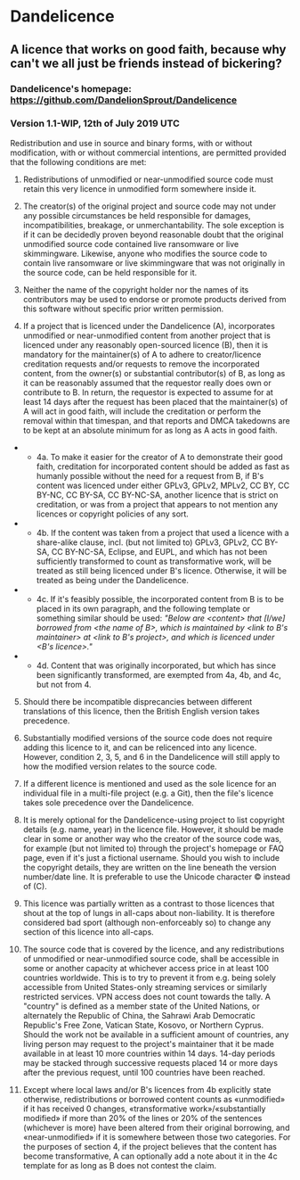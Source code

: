 # Dandelicence

## A licence that works on good faith, because why can't we all just be friends instead of bickering?

### Dandelicence's homepage: https://github.com/DandelionSprout/Dandelicence

### Version 1.1-WIP, 12th of July 2019 UTC

Redistribution and use in source and binary forms, with or without modification, with or without commercial intentions, are permitted provided that the following conditions are met:

1) Redistributions of unmodified or near-unmodified source code must retain this very licence in unmodified form somewhere inside it.

2) The creator(s) of the original project and source code may not under any possible circumstances be held responsible for damages, incompatibilities, breakage, or unmerchantability. The sole exception is if it can be decidedly proven beyond reasonable doubt that the original unmodified source code contained live ransomware or live skimmingware. Likewise, anyone who modifies the source code to contain live ransomware or live skimmingware that was not originally in the source code, can be held responsible for it.

3) Neither the name of the copyright holder nor the names of its contributors may be used to endorse or promote products derived from this software without specific prior written permission.

4) If a project that is licenced under the Dandelicence (A), incorporates unmodified or near-unmodified content from another project that is licenced under any reasonably open-sourced licence (B), then it is mandatory for the maintainer(s) of A to adhere to creator/licence creditation requests and/or requests to remove the incorporated content, from the owner(s) or substantial contributor(s) of B, as long as it can be reasonably assumed that the requestor really does own or contribute to B. In return, the requestor is expected to assume for at least 14 days after the request has been placed that the maintainer(s) of A will act in good faith, will include the creditation or perform the removal within that timespan, and that reports and DMCA takedowns are to be kept at an absolute minimum for as long as A acts in good faith.

* * 4a. To make it easier for the creator of A to demonstrate their good faith, creditation for incorporated content should be added as fast as humanly possible without the need for a request from B, if B's content was licenced under either GPLv3, GPLv2, MPLv2, CC BY, CC BY-NC, CC BY-SA, CC BY-NC-SA, another licence that is strict on creditation, or was from a project that appears to not mention any licences or copyright policies of any sort.

* * 4b. If the content was taken from a project that used a licence with a share-alike clause, incl. (but not limited to) GPLv3, GPLv2, CC BY-SA, CC BY-NC-SA, Eclipse, and EUPL, and which has not been sufficiently transformed to count as transformative work, will be treated as still being licenced under B's licence. Otherwise, it will be treated as being under the Dandelicence.

* * 4c. If it's feasibly possible, the incorporated content from B is to be placed in its own paragraph, and the following template or something similar should be used: *"Below are \<content> that [I/we] borrowed from \<the name of B>, which is maintained by \<link to B's maintainer> at \<link to B's project>, and which is licenced under \<B's licence>."*

* * 4d. Content that was originally incorporated, but which has since been significantly transformed, are exempted from 4a, 4b, and 4c, but not from 4.

5) Should there be incompatible disprecancies between different translations of this licence, then the British English version takes precedence.

6) Substantially modified versions of the source code does not require adding this licence to it, and can be relicenced into any licence. However, condition 2, 3, 5, and 6 in the Dandelicence will still apply to how the modified version relates to the source code.

7) If a different licence is mentioned and used as the sole licence for an individual file in a multi-file project (e.g. a Git), then the file's licence takes sole precedence over the Dandelicence.

8) It is merely optional for the Dandelicence-using project to list copyright details (e.g. name, year) in the licence file. However, it should be made clear in some or another way who the creator of the source code was, for example (but not limited to) through the project's homepage or FAQ page, even if it's just a fictional username. Should you wish to include the copyright details, they are written on the line beneath the version number/date line. It is preferable to use the Unicode character © instead of (C).

9) This licence was partially written as a contrast to those licences that shout at the top of lungs in all-caps about non-liability. It is therefore considered bad sport (although non-enforceably so) to change any section of this licence into all-caps.

10) The source code that is covered by the licence, and any redistributions of unmodified or near-unmodified source code, shall be accessible in some or another capacity at whichever access price in at least 100 countries worldwide. This is to try to prevent it from e.g. being solely accessible from United States-only streaming services or similarly restricted services. VPN access does not count towards the tally. A "country" is defined as a member state of the United Nations, or alternately the Republic of China, the Sahrawi Arab Democratic Republic's Free Zone, Vatican State, Kosovo, or Northern Cyprus. Should the work not be available in a sufficient amount of countries, any living person may request to the project's maintainer that it be made available in at least 10 more countries within 14 days. 14-day periods may be stacked through successive requests placed 14 or more days after the previous request, until 100 countries have been reached.

11) Except where local laws and/or B's licences from 4b explicitly state otherwise, redistributions or borrowed content counts as «unmodified» if it has received 0 changes, «transformative work»/«substantially modified» if more than 20% of the lines or 20% of the sentences (whichever is more) have been altered from their original borrowing, and «near-unmodified» if it is somewhere between those two categories. For the purposes of section 4, if the project believes that the content has become transformative, A can optionally add a note about it in the 4c template for as long as B does not contest the claim.
